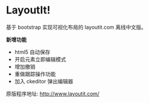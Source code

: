 LayoutIt!
========

基于 bootstrap 实现可视化布局的 layoutit.com 离线中文版。

**新增功能**

- html5 自动保存
- 开启元素立即编辑模式
- 增加撤销
- 重做跟踪操作功能
- 加入 ckeditor 弹出编辑器

原版程序地址: <a href="http://www.layoutit.com/" target="_blank">http://www.layoutit.com/</a>
